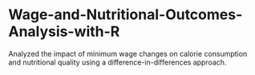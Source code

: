 # Wage-and-Nutritional-Outcomes-Analysis-with-R
Analyzed the impact of minimum wage changes on calorie consumption and nutritional quality using a difference-in-differences approach.
